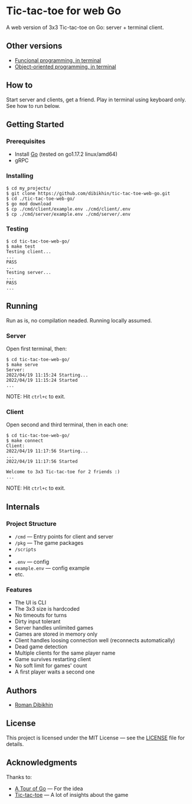 # Tic-tac-toe for web Go

A web version of 3x3 Tic-tac-toe on Go: server + terminal client.

## Other versions
- [Funcional programming, in terminal](https://github.com/dibikhin/tic-tac-toe-cli-fp-go)
- [Object-oriented programming, in terminal](https://github.com/dibikhin/tic-tac-toe-cli-oop-go)

## How to
Start server and clients, get a friend. Play in terminal using keyboard only. See how to run below.

## Getting Started

### Prerequisites
- Install [Go](https://golang.org/doc/install) (tested on go1.17.2 linux/amd64)
- gRPC

### Installing
```
$ cd my_projects/
$ git clone https://github.com/dibikhin/tic-tac-toe-web-go.git
$ cd ./tic-tac-toe-web-go/
$ go mod download
$ cp ./cmd/client/example.env ./cmd/client/.env
$ cp ./cmd/server/example.env ./cmd/server/.env
```

### Testing
```
$ cd tic-tac-toe-web-go/
$ make test
Testing client...
...
PASS
...
Testing server...
...
PASS
...
```

## Running
Run as is, no compilation neaded. Running locally assumed.

### Server
Open first terminal, then:
```
$ cd tic-tac-toe-web-go/
$ make serve
Server:
2022/04/19 11:15:24 Starting...
2022/04/19 11:15:24 Started
...
```

NOTE: Hit `ctrl+c` to exit.

### Client
Open second and third terminal, then in each one:
```
$ cd tic-tac-toe-web-go/
$ make connect
Client:
2022/04/19 11:17:56 Starting...
...
2022/04/19 11:17:56 Started

Welcome to 3x3 Tic-tac-toe for 2 friends :)
...
```

NOTE: Hit `ctrl+c` to exit.

## Internals

### Project Structure
- `/cmd` — Entry points for client and server
- `/pkg` — The game packages
- `/scripts`
-
- `.env` — config
- `example.env` — config example
- etc.

### Features
- The UI is CLI
- The 3x3 size is hardcoded
- No timeouts for turns
- Dirty input tolerant
- Server handles unlimited games
- Games are stored in memory only
- Client handles loosing connection well (reconnects automatically)
- Dead game detection
- Multiple clients for the same player name
- Game survives restarting client
- No soft limit for games' count
- A first player waits a second one

## Authors
- [Roman Dibikhin](https://github.com/dibikhin)

## License
This project is licensed under the MIT License — see the [LICENSE](./LICENSE) file for details.

## Acknowledgments
Thanks to:
- [A Tour of Go](https://tour.golang.org/welcome/1) — For the idea
- [Tic-tac-toe](https://en.wikipedia.org/wiki/Tic-tac-toe) — A lot of insights about the game